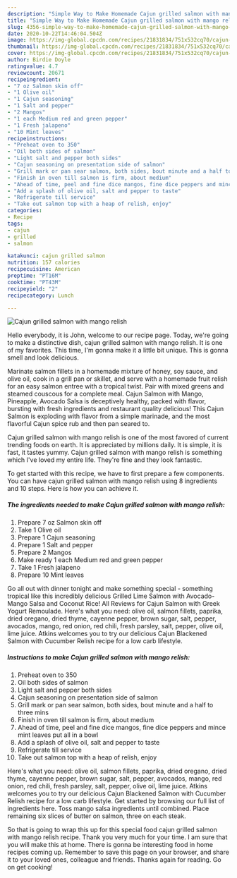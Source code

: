 ```yaml
---
description: "Simple Way to Make Homemade Cajun grilled salmon with mango relish"
title: "Simple Way to Make Homemade Cajun grilled salmon with mango relish"
slug: 4356-simple-way-to-make-homemade-cajun-grilled-salmon-with-mango-relish
date: 2020-10-22T14:46:04.504Z
image: https://img-global.cpcdn.com/recipes/21831834/751x532cq70/cajun-grilled-salmon-with-mango-relish-recipe-main-photo.jpg
thumbnail: https://img-global.cpcdn.com/recipes/21831834/751x532cq70/cajun-grilled-salmon-with-mango-relish-recipe-main-photo.jpg
cover: https://img-global.cpcdn.com/recipes/21831834/751x532cq70/cajun-grilled-salmon-with-mango-relish-recipe-main-photo.jpg
author: Birdie Doyle
ratingvalue: 4.7
reviewcount: 20671
recipeingredient:
- "7 oz Salmon skin off"
- "1 Olive oil"
- "1 Cajun seasoning"
- "1 Salt and pepper"
- "2 Mangos"
- "1 each Medium red and green pepper"
- "1 Fresh jalapeno"
- "10 Mint leaves"
recipeinstructions:
- "Preheat oven to 350"
- "Oil both sides of salmon"
- "Light salt and pepper both sides"
- "Cajun seasoning on presentation side of salmon"
- "Grill mark or pan sear salmon, both sides, bout minute and a half to three mins"
- "Finish in oven till salmon is firm, about medium"
- "Ahead of time, peel and fine dice mangos, fine dice peppers and mince mint leaves put all in a bowl"
- "Add a splash of olive oil, salt and pepper to taste"
- "Refrigerate till service"
- "Take out salmon top with a heap of relish, enjoy"
categories:
- Recipe
tags:
- cajun
- grilled
- salmon

katakunci: cajun grilled salmon 
nutrition: 157 calories
recipecuisine: American
preptime: "PT16M"
cooktime: "PT43M"
recipeyield: "2"
recipecategory: Lunch

---
```



![Cajun grilled salmon with mango relish](https://img-global.cpcdn.com/recipes/21831834/751x532cq70/cajun-grilled-salmon-with-mango-relish-recipe-main-photo.jpg)

Hello everybody, it is John, welcome to our recipe page. Today, we're going to make a distinctive dish, cajun grilled salmon with mango relish. It is one of my favorites. This time, I'm gonna make it a little bit unique. This is gonna smell and look delicious.

Marinate salmon fillets in a homemade mixture of honey, soy sauce, and olive oil, cook in a grill pan or skillet, and serve with a homemade fruit relish for an easy salmon entree with a tropical twist. Pair with mixed greens and steamed couscous for a complete meal. Cajun Salmon with Mango, Pineapple, Avocado Salsa is deceptively healthy, packed with flavor, bursting with fresh ingredients and restaurant quality delicious! This Cajun Salmon is exploding with flavor from a simple marinade, and the most flavorful Cajun spice rub and then pan seared to.

Cajun grilled salmon with mango relish is one of the most favored of current trending foods on earth. It is appreciated by millions daily. It is simple, it is fast, it tastes yummy. Cajun grilled salmon with mango relish is something which I've loved my entire life. They're fine and they look fantastic.


To get started with this recipe, we have to first prepare a few components. You can have cajun grilled salmon with mango relish using 8 ingredients and 10 steps. Here is how you can achieve it.

<!--inarticleads1-->

##### The ingredients needed to make Cajun grilled salmon with mango relish:

1. Prepare 7 oz Salmon skin off
1. Take 1 Olive oil
1. Prepare 1 Cajun seasoning
1. Prepare 1 Salt and pepper
1. Prepare 2 Mangos
1. Make ready 1 each Medium red and green pepper
1. Take 1 Fresh jalapeno
1. Prepare 10 Mint leaves


Go all out with dinner tonight and make something special - something tropical like this incredibly delicious Grilled Lime Salmon with Avocado-Mango Salsa and Coconut Rice! All Reviews for Cajun Salmon with Greek Yogurt Remoulade. Here&#39;s what you need: olive oil, salmon fillets, paprika, dried oregano, dried thyme, cayenne pepper, brown sugar, salt, pepper, avocados, mango, red onion, red chili, fresh parsley, salt, pepper, olive oil, lime juice. Atkins welcomes you to try our delicious Cajun Blackened Salmon with Cucumber Relish recipe for a low carb lifestyle. 

<!--inarticleads2-->

##### Instructions to make Cajun grilled salmon with mango relish:

1. Preheat oven to 350
1. Oil both sides of salmon
1. Light salt and pepper both sides
1. Cajun seasoning on presentation side of salmon
1. Grill mark or pan sear salmon, both sides, bout minute and a half to three mins
1. Finish in oven till salmon is firm, about medium
1. Ahead of time, peel and fine dice mangos, fine dice peppers and mince mint leaves put all in a bowl
1. Add a splash of olive oil, salt and pepper to taste
1. Refrigerate till service
1. Take out salmon top with a heap of relish, enjoy


Here&#39;s what you need: olive oil, salmon fillets, paprika, dried oregano, dried thyme, cayenne pepper, brown sugar, salt, pepper, avocados, mango, red onion, red chili, fresh parsley, salt, pepper, olive oil, lime juice. Atkins welcomes you to try our delicious Cajun Blackened Salmon with Cucumber Relish recipe for a low carb lifestyle. Get started by browsing our full list of ingredients here. Toss mango salsa ingredients until combined. Place remaining six slices of butter on salmon, three on each steak. 

So that is going to wrap this up for this special food cajun grilled salmon with mango relish recipe. Thank you very much for your time. I am sure that you will make this at home. There is gonna be interesting food in home recipes coming up. Remember to save this page on your browser, and share it to your loved ones, colleague and friends. Thanks again for reading. Go on get cooking!
